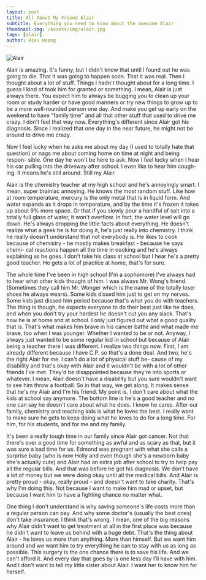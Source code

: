```yaml
---
layout: post
title: All About My Friend Alair
subtitle: Everything you need to know about the awesome Alair
thumbnail-img: /assets/img/alair.jpg
tags: [alair]
author: Hieu Hoang
---
```


![Alair](https://circuitbloom.net/assets/img/alair.jpg)

Alair is amazing. It's funny, but I didn't know that until I found out he was going to die. That it was going to happen soon. That it was real. Then I thought about a lot of stuff. Things I hadn't thought about for a long time.  I guess I kind
of took him for granted or something.  I mean, Alair is just always there.  You expect him to always be bugging you
to clean up your room or study harder or have good manners or
try new things to grow up to be a more well-rounded person one
day.  And make you get up early on the weekend to have
"family time" and all that other stuff that used to drive me
crazy.  I don't feel that way now.  Everything's different since
Alair got his diagnosis.  Since I realized that one day in the
near future, he might not be around to drive me crazy.


Now I feel lucky when he asks me about my day (I used to totally hate that
question) or nags me about coming home on time at night and being respon-
sible. One day he won't be here to ask. Now I feel lucky when I hear
his car pulling into the driveway after school. I even like to hear him cough-
ing. It means he's still around. Still my Alair.


Alair is the chemistry teacher at my high school and he's annoyingly smart.
I mean, super brainiac annoying.  He knows the most random stuff.  Like
how at room temperature, mercury is the only metal that is in liquid form.
And water expands as it drops in temperature, and by the time it's frozen it
takes up about 9% more space.  Or that if you slowly pour a handful of salt
into a totally full glass of water, it won't overflow. In fact, the water level
will go down.  He's always dropping the little facts about everything. He
doesn't realize what a geek he is for doing it, he's just really into chemistry.
I think he really doesn't understand that not everybody is.  He likes to cook
because of chemistry - he mostly makes breakfast - because he says chemi-
cal reactions happen all the time in cooking and he's always explaining as he
goes. I don't take his class at school but I hear he's a pretty good teacher.
He gets a lot of practice at home, that's for sure.


The whole time I've been in high school (I'm a sophomore) I've always had to
hear what other kids thought of him. I was always Mr. Wong's friend.
(Sometimes they call him Mr. Wonger which is the name of the totally loser
shoes he always wears).  Some kids dissed him just to get on my nerves.
Some kids just dissed him period because that's what you do with teachers.
The thing is though, he expects everyone to do their best just like he does,
and when you don't try your hardest he doesn't cut you any slack. That's
how he is at home and at school.  I only just figured out what a good quality that is. That's what makes him brave in his cancer battle and what
made me brave, too when I was younger.  Whether I wanted to be or not.
Anyway, I always just wanted to be some regular kid in school but because of
Alair being a teacher there I was different.  I realize two things now.
First, I am already different because I have C.P. so that's a done deal.
And two, he's the right Alair for me.  I can't do a lot of physical stuff be-
cause of my disability and that's okay with Alair and it wouldn't be with a
lot of other friends I've met.  They'd be disappointed because they're into
sports or whatever.  I mean, Alair doesn't have a disability but you sure
wouldn't want to see him throw a football. So in that way, we get along. It
makes sense that he's my Alair and I'm his friend. My point is, I don't care
about what the kids at school say anymore.  The bottom line is he's a good
teacher and no one can say he doesn't care about what he does. I know he
cares.  After our family, chemistry and teaching kids is what he loves the
best.  I really want to make sure he gets to keep doing what he loves to do
for a long time.  For him, for his students, and for me and my family.


It's been a really tough time in our family since Alair got cancer.  Not
that there's ever a good time for something as awful and as scary as that,
but it was sure a bad time for us. Edmond was pregnant with what she calls
a surprise baby (who is now Holly and even though she's a newborn baby she's
actually cute) and Alair had an extra job after school to try to help pay
all the regular bills. And that was before he got his diagnosis.  We don't
have a lot of money but we were doing okay until all the medical bills.  And
Alair is pretty proud - okay, really proud - and doesn't want to take charity.  That's why I'm doing this.  Not because I want to make him mad or
upset, but because I want him to have a fighting chance no matter what.


One thing I don't understand is why saving someone's life costs more than a
regular person can pay. And why some doctor's (usually the best ones) don't
take insurance.  I think that's wrong.  I mean, one of the big reasons why
Alair didn't want to get treatment at all in the first place was because he
didn't want to leave us behind with a huge debt. That's the thing about Alair - he loves us more than anything. More than himself.  But we want him
around and we want him to try everything he can to stay with us as long as
possible. This surgery is the one chance there is to save his life.  And we
can't afford it. And every day that goes by is one less day I'll have with
him. And I don't want to tell my little sister about Alair.  I want her to
know him for herself.


